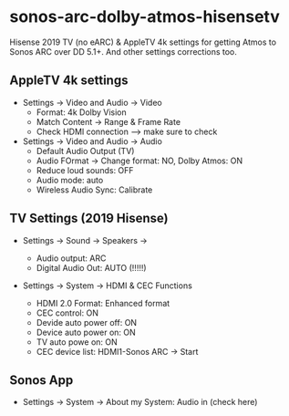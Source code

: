 # sonos-arc-dolby-atmos-hisensetv

Hisense 2019 TV (no eARC) & AppleTV 4k settings for getting Atmos to Sonos ARC over DD 5.1+. And other settings corrections too. 

## AppleTV 4k settings

- Settings -> Video and Audio -> Video
  - Format: 4k Dolby Vision
  - Match Content -> Range & Frame Rate
  - Check HDMI connection --> make sure to check
- Settings -> Video and Audio -> Audio
  - Default Audio Output (TV)
  - Audio FOrmat -> Change format: NO, Dolby Atmos: ON
  - Reduce loud sounds: OFF
  - Audio mode: auto
  - Wireless Audio Sync: Calibrate

## TV Settings (2019 Hisense)
- Settings -> Sound -> Speakers -> 
   - Audio output: ARC
   - Digital Audio Out: AUTO (!!!!!)
   
- Settings -> System -> HDMI & CEC Functions
   - HDMI 2.0 Format: Enhanced format
   - CEC control: ON
   - Devide auto power off: ON
   - Device auto power on: ON
   - TV auto powe on: ON
   - CEC device list: HDMI1-Sonos ARC -> Start
   
 ## Sonos App
  - Settings -> System -> About my System: Audio in (check here)
  
